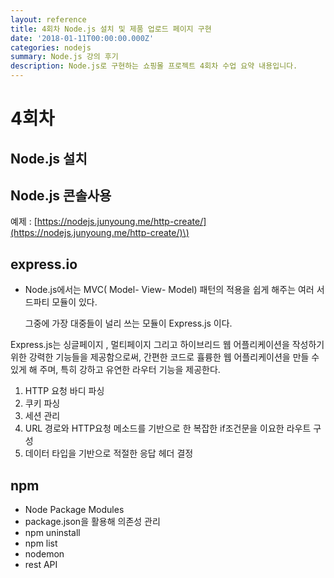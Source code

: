 ```yaml
---
layout: reference
title: 4회차 Node.js 설치 및 제품 업로드 페이지 구현
date: '2018-01-11T00:00:00.000Z'
categories: nodejs
summary: Node.js 강의 후기
description: Node.js로 구현하는 쇼핑몰 프로젝트 4회차 수업 요약 내용입니다.
---
```


# 4회차

## Node.js 설치

## Node.js 콘솔사용

예제 : [https://nodejs.junyoung.me/http-create/](https://nodejs.junyoung.me/http-create/)\)

## express.io

* Node.js에서는 MVC\( Model- View- Model\) 패턴의 적용을 쉽게 해주는 여러 서드파티 모듈이 있다.

  그중에 가장 대중들이 널리 쓰는 모듈이 Express.js 이다.

Express.js는 싱글페이지 , 멀티페이지 그리고 하이브리드 웹 어플리케이션을 작성하기 위한 강력한 기능들을 제공함으로써, 간편한 코드로 휼륭한 웹 어플리케이션을 만들 수 있게 해 주며, 특히 강하고 유연한 라우터 기능을 제공한다.

1. HTTP 요청 바디 파싱
2. 쿠키 파싱
3. 세션 관리
4. URL 경로와 HTTP요청 메소드를 기반으로 한 복잡한 if조건문을 이요한 라우트 구성
5. 데이터 타입을 기반으로 적절한 응답 헤더 결정

## npm

* Node Package Modules
* package.json을 활용해 의존성 관리
* npm uninstall
* npm list
* nodemon
* rest API

